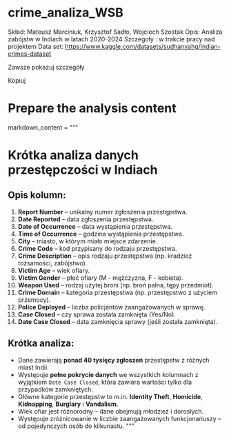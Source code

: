 # crime_analiza_WSB
Skład: Mateusz Marciniuk, Krzysztof Sadło, Wojciech Szostak
Opis: Analiza zabójstw w Indiach w latach 2020-2024 
Szczegoły : w trakcie pracy nad projektem
Data set: https://www.kaggle.com/datasets/sudhanvahg/indian-crimes-dataset


Zawsze pokazuj szczegóły

Kopiuj
# Prepare the analysis content
markdown_content = """
# Krótka analiza danych przestępczości w Indiach

## Opis kolumn:
1. **Report Number** – unikalny numer zgłoszenia przestępstwa.
2. **Date Reported** – data zgłoszenia przestępstwa.
3. **Date of Occurrence** – data wystąpienia przestępstwa.
4. **Time of Occurrence** – godzina wystąpienia przestępstwa.
5. **City** – miasto, w którym miało miejsce zdarzenie.
6. **Crime Code** – kod przypisany do rodzaju przestępstwa.
7. **Crime Description** – opis rodzaju przestępstwa (np. kradzież tożsamości, zabójstwo).
8. **Victim Age** – wiek ofiary.
9. **Victim Gender** – płeć ofiary (M - mężczyzna, F - kobieta).
10. **Weapon Used** – rodzaj użytej broni (np. broń palna, tępy przedmiot).
11. **Crime Domain** – kategoria przestępstwa (np. przestępstwo z użyciem przemocy).
12. **Police Deployed** – liczba policjantów zaangażowanych w sprawę.
13. **Case Closed** – czy sprawa została zamknięta (Yes/No).
14. **Date Case Closed** – data zamknięcia sprawy (jeśli została zamknięta).

## Krótka analiza:
- Dane zawierają **ponad 40 tysięcy zgłoszeń** przestępstw z różnych miast Indii.
- Występuje **pełne pokrycie danych** we wszystkich kolumnach z wyjątkiem `Date Case Closed`, która zawiera wartości tylko dla przypadków zamkniętych.
- Główne kategorie przestępstw to m.in. **Identity Theft**, **Homicide**, **Kidnapping**, **Burglary** i **Vandalism**.
- Wiek ofiar jest różnorodny – dane obejmują młodzież i dorosłych.
- Występuje zróżnicowanie w liczbie zaangażowanych funkcjonariuszy – od pojedynczych osób do kilkunastu.
"""